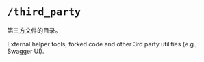 # `/third_party`

第三方文件的目录。

External helper tools, forked code and other 3rd party utilities (e.g., Swagger UI).
